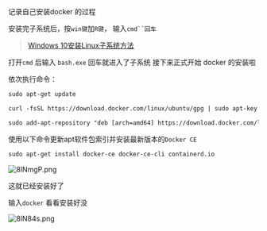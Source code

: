 记录自己安装docker 的过程

​安装完子系统后，按`win键`加`R键`， 输入`cmd``回车`

> [Windows 10安装Linux子系统方法](https://jingyan.baidu.com/article/fc07f989a357db12ffe519fd.html)

​打开`cmd` 后输入 `bash.exe` 回车就进入了子系统 接下来正式开始 docker 的安装啦

依次执行命令：

```html
sudo apt-get update
```

```html
curl -fsSL https://download.docker.com/linux/ubuntu/gpg | sudo apt-key add -
```

```html
sudo add-apt-repository "deb [arch=amd64] https://download.docker.com/linux/ubuntu $(lsb_release -cs) stable"
```

使用以下命令更新apt软件包索引并安装最新版本的`Docker CE`

```html
sudo apt-get install docker-ce docker-ce-cli containerd.io
```

<img src="https://s1.ax1x.com/2020/03/14/8lNmgP.png" alt="8lNmgP.png" border="0" />

这就已经安装好了

输入`docker` 看看安装好没

<img src="https://s1.ax1x.com/2020/03/14/8lN84s.png" alt="8lN84s.png" border="0" />


